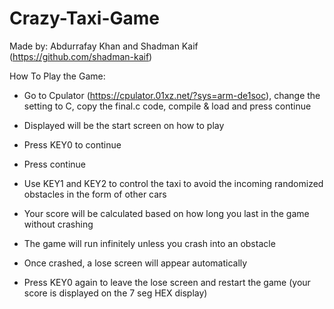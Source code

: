 # Crazy-Taxi-Game

Made by: Abdurrafay Khan and Shadman Kaif (https://github.com/shadman-kaif)

How To Play the Game:

* Go to Cpulator (https://cpulator.01xz.net/?sys=arm-de1soc), change the setting to C, copy the final.c code,  compile & load and press continue

* Displayed will be the start screen on how to play

* Press KEY0 to continue

* Press continue

* Use KEY1 and KEY2 to control the taxi to avoid the incoming randomized obstacles in the form of other cars

* Your score will be calculated based on how long you last in the game without crashing

* The game will run infinitely unless you crash into an obstacle

* Once crashed, a lose screen will appear automatically 

* Press KEY0 again to leave the lose screen and restart the game (your score is displayed on the 7 seg HEX display)
